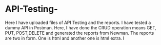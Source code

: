 # API-Testing-
Here I have uploaded files of API Testing and the reports.
I have tested a dummy API in Postman.
Here, I have done the CRUD operation means GET, PUT, POST,DELETE and generated the reports from Newman.
The reports are two in form. One is html and another one is html extra. I 

